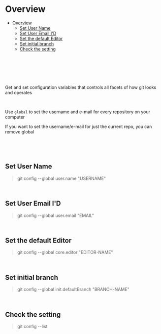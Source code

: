 # Overview

- [Overview](#overview)
  - [Set User Name](#set-user-name)
  - [Set User Email I'D](#set-user-email-id)
  - [Set the default Editor](#set-the-default-editor)
  - [Set initial branch](#set-initial-branch)
  - [Check the setting](#check-the-setting)

&nbsp;

&nbsp;

&nbsp;

Get and set configuration variables that controls all facets of how git looks and operates

&nbsp;

Use `global` to set the username and e-mail for every repository on your computer

If you want to set the username/e-mail for just the current repo, you can remove global

&nbsp;

&nbsp;

## Set User Name

> git config --global user.name "USERNAME"

&nbsp;

## Set User Email I'D

> git config --global user.email "EMAIL"

&nbsp;

## Set the default Editor

> git config --global core.editor "EDITOR-NAME"

&nbsp;

## Set initial branch

> git config --global init.defaultBranch "BRANCH-NAME"

&nbsp;

## Check the setting

> git config --list

&nbsp;
&nbsp;
&nbsp;
&nbsp;
